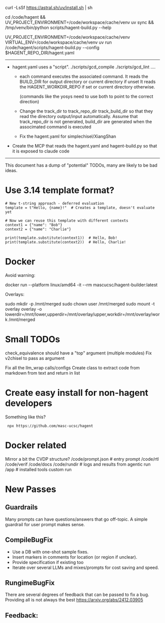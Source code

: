 
curl -LsSf https://astral.sh/uv/install.sh | sh

cd /code/hagent &&
  UV_PROJECT_ENVIRONMENT=/code/workspace/cache/venv uv sync &&
  /tmp/venv/bin/python scripts/hagent-build.py --help

  UV_PROJECT_ENVIRONMENT=/code/workspace/cache/venv VIRTUAL_ENV=/code/workspace/cache/venv uv run /code/hagent/scripts/hagent-build.py --config $HAGENT_REPO_DIR/hagent.yaml

-------

- hagent.yaml uses a "script". ./scripts/gcd_compile ./scripts/gcd_lint ....

  + each command executes the associated command.
       It reads the BUILD_DIR for output directory or current directory if unset
       It reads the HAGENT_WORKDIR_REPO if set or current directory otherwise.

       (commands like the yosys need to use both to point to the correct direction)

  + Change the track_dir to track_repo_dir track_build_dir so that they read the directory output/input automatically.
    Assume that track_repo_dir is not generated, build_dir are generated when the associmated command is executed

  + Fix the hagent.yaml for simplechisel/XiangShan

- Create the MCP that reads the hagent.yaml and hagent-build.py so that it is exposed to claude code

-------
This document has a dump of "potential" TODOs, many are likely to be bad ideas.

# Use 3.14 template format?

```
# New t-string approach - deferred evaluation
template = t"Hello, {name}!"  # Creates a template, doesn't evaluate yet

# Now we can reuse this template with different contexts
context1 = {"name": "Bob"}
context2 = {"name": "Charlie"}

print(template.substitute(context1))  # Hello, Bob!
print(template.substitute(context2))  # Hello, Charlie!
```

# Docker



Avoid warning:

 docker run --platform linux/amd64 -it --rm mascucsc/hagent-builder:latest

Overlays:

sudo mkdir -p /mnt/merged
sudo chown user /mnt/merged
sudo mount -t overlay overlay -o lowerdir=/mnt/lower,upperdir=/mnt/overlay/upper,workdir=/mnt/overlay/work /mnt/merged

# Small TODOs

 check_equivalence should have a "top" argument (multiple modules)
   Fix v2chisel to pass as argument

 Fix all the llm_wrap calls/configs
 Create class to extract code from markdown from text and return in list

# Create easy install for non-hagent developers

 Something like this?

```
 npx https://github.com/masc-ucsc/hagent
```

# Docker related

 Mirror a bit the CVDP structure?
   /code/prompt.json  # entry prompt
   /code/rtl
   /code/verif
   /code/docs
   /code/rundir  # logs and results from agentic run
   /app          # installed tools custom run

# New Passes

## Guardrails

 Many prompts can have questions/answers that go off-topic. A simple guardrail for user prompt makes sense.

## CompileBugFix

 + Use a DB with one-shot sample fixes.
 + Insert markers in comments for location (or region if unclear).
 + Provide specification if existing too
 + Iterate over several LLMs and mixes/prompts for cost saving and speed.

## RungimeBugFix

 There are several degrees of feedback that can be passed to fix a bug. Providing all is not always the best https://arxiv.org/abs/2412.03905

 Feedback:
  -
